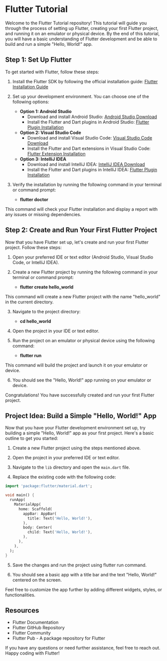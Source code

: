 # Flutter Tutorial

Welcome to the Flutter Tutorial repository! This tutorial will guide you through the process of setting up Flutter, creating your first Flutter project, and running it on an emulator or physical device. By the end of this tutorial, you will have a basic understanding of Flutter development and be able to build and run a simple "Hello, World!" app.

## Step 1: Set Up Flutter

To get started with Flutter, follow these steps:

1. Install the Flutter SDK by following the official installation guide: [Flutter Installation Guide](https://flutter.dev/docs/get-started/install)

2. Set up your development environment. You can choose one of the following options:
   - **Option 1: Android Studio**
     - Download and install Android Studio: [Android Studio Download](https://developer.android.com/studio)
     - Install the Flutter and Dart plugins in Android Studio: [Flutter Plugin Installation](https://flutter.dev/docs/get-started/editor?tab=androidstudio)
   - **Option 2: Visual Studio Code**
     - Download and install Visual Studio Code: [Visual Studio Code Download](https://code.visualstudio.com/download)
     - Install the Flutter and Dart extensions in Visual Studio Code: [Flutter Extension Installation](https://flutter.dev/docs/get-started/editor?tab=vscode)
   - **Option 3: IntelliJ IDEA**
     - Download and install IntelliJ IDEA: [IntelliJ IDEA Download](https://www.jetbrains.com/idea/download)
     - Install the Flutter and Dart plugins in IntelliJ IDEA: [Flutter Plugin Installation](https://flutter.dev/docs/get-started/editor?tab=androidstudio)

3. Verify the installation by running the following command in your terminal or command prompt:
    - **flutter doctor**

This command will check your Flutter installation and display a report with any issues or missing dependencies.

## Step 2: Create and Run Your First Flutter Project

Now that you have Flutter set up, let's create and run your first Flutter project. Follow these steps:

1. Open your preferred IDE or text editor (Android Studio, Visual Studio Code, or IntelliJ IDEA).

2. Create a new Flutter project by running the following command in your terminal or command prompt:
    - **flutter create hello_world**

This command will create a new Flutter project with the name "hello_world" in the current directory.

3. Navigate to the project directory:
    - **cd hello_world**

4. Open the project in your IDE or text editor.

5. Run the project on an emulator or physical device using the following command:
    - **flutter run**


This command will build the project and launch it on your emulator or device.

6. You should see the "Hello, World!" app running on your emulator or device.

Congratulations! You have successfully created and run your first Flutter project.

## Project Idea: Build a Simple "Hello, World!" App

Now that you have your Flutter development environment set up, try building a simple "Hello, World!" app as your first project. Here's a basic outline to get you started:

1. Create a new Flutter project using the steps mentioned above.

2. Open the project in your preferred IDE or text editor.

3. Navigate to the `lib` directory and open the `main.dart` file.

4. Replace the existing code with the following code:

```dart
import 'package:flutter/material.dart';

void main() {
  runApp(
    MaterialApp(
      home: Scaffold(
        appBar: AppBar(
          title: Text('Hello, World!'),
        ),
        body: Center(
          child: Text('Hello, World!'),
        ),
      ),
    ),
  );
}
```

5. Save the changes and run the project using flutter run command.

6. You should see a basic app with a title bar and the text "Hello, World!" centered on the screen.

Feel free to customize the app further by adding different widgets, styles, or functionalities.

## Resources

- Flutter Documentation
- Flutter GitHub Repository
- Flutter Community
- Flutter Pub - A package repository for Flutter

If you have any questions or need further assistance, feel free to reach out. Happy coding with Flutter!
